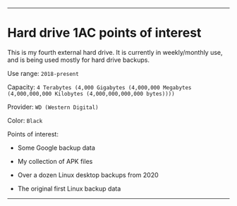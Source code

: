 
***

# Hard drive 1AC points of interest

This is my fourth external hard drive. It is currently in weekly/monthly use, and is being used mostly for hard drive backups.

Use range: `2018-present`

Capacity: `4 Terabytes (4,000 Gigabytes (4,000,000 Megabytes (4,000,000,000 Kilobytes (4,000,000,000,000 bytes))))`

Provider: `WD (Western Digital)`

Color: `Black`

Points of interest:

* Some Google backup data

* My collection of APK files

* Over a dozen Linux desktop backups from 2020

* The original first Linux backup data

***
